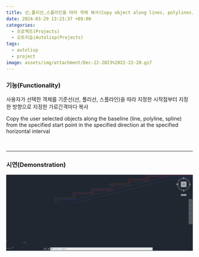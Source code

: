 ```yaml
---
title: 선,폴리선,스플라인을 따라 객체 복사(Copy object along lines, polylines, splines)
date: 2024-03-29 13:23:37 +09:00
categories:
  - 프로젝트(Projects)
  - 오토리습|Autolisp(Projects)
tags:
  - autolisp
  - project
image: assets/img/attachment/Dec-22-2023%2022-22-20.gif
---
```



### 기능(Functionality)
사용자가 선택한 객체를 기준선(선, 폴리선, 스플라인)을 따라 지정한 시작점부터 지정한 방향으로 지정한 가로간격마다 복사

Copy the user selected objects along the baseline (line, polyline, spline) from the specified start point in the specified direction at the specified horizontal interval


<br>
<hr>

### 시연(Demonstration)
![](assets/img/attachment/Dec-22-2023%2022-22-20.gif)